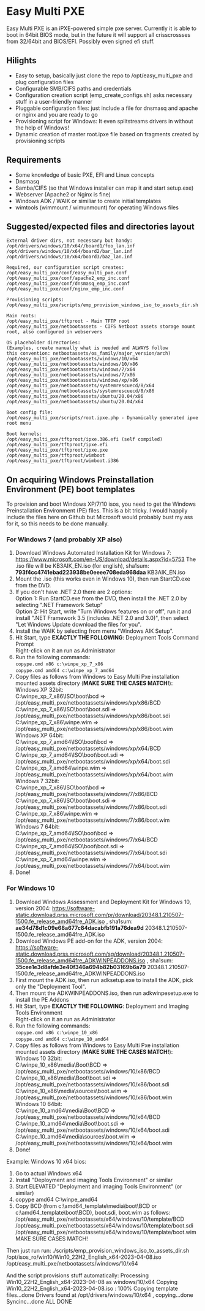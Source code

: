 # Easy Multi PXE

Easy Multi PXE is an iPXE-powered simple pxe server. Currently it is able to boot in 64bit BIOS mode, but in the future it will support all crisscrossses from 32/64bit and BIOS/EFI. Possibly even signed efi stuff.

## Hilights

* Easy to setup, basically just clone the repo to /opt/easy_multi_pxe and plug configuration files
* Configurable SMB/CIFS paths and credentials
* Configuration creation script (emp_create_configs.sh) asks necessary stuff in a user-friendly manner
* Pluggable configuration files: just include a file for dnsmasq and apache or nginx and you are ready to go
* Provisioning script for Windows: It even splitstreams drivers in without the help of Windows!
* Dynamic creation of master root.ipxe file based on fragments created by provisioning scripts

## Requirements

* Some knowledge of basic PXE, EFI and Linux concepts
* Dnsmasq
* Samba/CIFS (so that Windows installer can map it and start setup.exe)
* Webserver (Apache2 or Nginx is fine)
* Windows ADK / WAIK or similiar to create initial templates
* wimtools (wimmount / wimunmount) for operating Windows files

## Suggested/expected files and directories layout

```
External driver dirs, not necessary but handy:
/opt/drivers/windows/10/x64//board1/foo_lan.inf
/opt/drivers/windows/10/x64/board2/bar_lan.inf
/opt/drivers/windows/10/x64/board3/baz_lan.inf

Required, our configuration script creates:
/opt/easy_multi_pxe/conf/easy_multi_pxe.conf
/opt/easy_multi_pxe/conf/apache2_emp_inc.conf
/opt/easy_multi_pxe/conf/dnsmasq_emp_inc.conf
/opt/easy_multi_pxe/conf/nginx_emp_inc.conf

Provisioning scripts:
/opt/easy_multi_pxe/scripts/emp_provision_windows_iso_to_assets_dir.sh

Main roots:
/opt/easy_multi_pxe/tftproot - Main TFTP root
/opt/easy_multi_pxe/netbootassets - CIFS Netboot assets storage mount root, also configured in webservers

OS placeholder directories:
(Examples, create manually what is needed and ALWAYS follow
this convention: netbootassets/os_family/major_version/arch)
/opt/easy_multi_pxe/netbootassets/windows/10/x64
/opt/easy_multi_pxe/netbootassets/windows/10/x86
/opt/easy_multi_pxe/netbootassets/windows/7/x64
/opt/easy_multi_pxe/netbootassets/windows/7/x86
/opt/easy_multi_pxe/netbootassets/windows/xp/x86
/opt/easy_multi_pxe/netbootassets/systemrescuecd/8/x64
/opt/easy_multi_pxe/netbootassets/systemrescuecd/8/x86
/opt/easy_multi_pxe/netbootassets/ubuntu/20.04/x86
/opt/easy_multi_pxe/netbootassets/ubuntu/20.04/x64

Boot config file:
/opt/easy_multi_pxe/scripts/root.ipxe.php - Dynamically generated ipxe root menu

Boot kernels:
/opt/easy_multi_pxe/tftproot/ipxe.386.efi (self compiled)
/opt/easy_multi_pxe/tftproot/ipxe.efi
/opt/easy_multi_pxe/tftproot/ipxe.pxe
/opt/easy_multi_pxe/tftproot/wimboot
/opt/easy_multi_pxe/tftproot/wimboot.i386
```

## On acquiring Windows Preinstallation Environment (PE) boot templates
To provision and boot Windows XP/7/10 isos, you need to get the Windows Preinstallation Environment (PE) files. This is a bit tricky. I would happily include the files here on Github but Microsoft would probably bust my ass for it, so this needs to be done manually.

### For Windows 7 (and probably XP also)
1. Download Windows Automated Installation Kit for Windows 7: https://www.microsoft.com/en-US/download/details.aspx?id=5753
The .iso file will be KB3AIK_EN.iso (for english), sha1sum:  
**793f4cc4741ebad223938be0eeee708eda968daa**  KB3AIK_EN.iso
2. Mount the .iso (this works even in Windows 10), then run StartCD.exe from the DVD.
3. If you don't have .NET 2.0 there are 2 options:  
Option 1: Run StartCD.exe from the DVD, then install the .NET 2.0 by selecting ".NET Framework Setup"  
Option 2: Hit Start, write "Turn Windows features on or off", run it and install ".NET Framework 3.5 (includes .NET 2.0 and 3.0)", then select "Let Windows Update download the files for you".
4. Install the WAIK by selecting from menu "Windows AIK Setup".
5. Hit Start, type **EXACTLY THE FOLLOWING**: Deployment Tools Command Prompt  
Right-click on it an run as Administrator
6. Run the following commands:  
```copype.cmd x86 c:\winpe_xp_7_x86```  
```copype.cmd amd64 c:\winpe_xp_7_amd64```
7. Copy files as follows from Windows to Easy Multi Pxe installation mounted assets directory (**MAKE SURE THE CASES MATCH!**):  
Windows XP 32bit:  
C:\winpe_xp_7_x86\ISO\boot\bcd => /opt/easy_multi_pxe/netbootassets/windows/xp/x86/BCD  
C:\winpe_xp_7_x86\ISO\boot\boot.sdi => /opt/easy_multi_pxe/netbootassets/windows/xp/x86/boot.sdi  
C:\winpe_xp_7_x86\winpe.wim => /opt/easy_multi_pxe/netbootassets/windows/xp/x86/boot.wim  
Windows XP 64bit:  
C:\winpe_xp_7_amd64\ISO\boot\bcd => /opt/easy_multi_pxe/netbootassets/windows/xp/x64/BCD  
C:\winpe_xp_7_amd64\ISO\boot\boot.sdi => /opt/easy_multi_pxe/netbootassets/windows/xp/x64/boot.sdi  
C:\winpe_xp_7_amd64\winpe.wim => /opt/easy_multi_pxe/netbootassets/windows/xp/x64/boot.wim  
Windows 7 32bit:  
C:\winpe_xp_7_x86\ISO\boot\bcd => /opt/easy_multi_pxe/netbootassets/windows/7/x86/BCD  
C:\winpe_xp_7_x86\ISO\boot\boot.sdi => /opt/easy_multi_pxe/netbootassets/windows/7/x86/boot.sdi  
C:\winpe_xp_7_x86\winpe.wim => /opt/easy_multi_pxe/netbootassets/windows/7/x86/boot.wim  
Windows 7 64bit:  
C:\winpe_xp_7_amd64\ISO\boot\bcd => /opt/easy_multi_pxe/netbootassets/windows/7/x64/BCD  
C:\winpe_xp_7_amd64\ISO\boot\boot.sdi => /opt/easy_multi_pxe/netbootassets/windows/7/x64/boot.sdi  
C:\winpe_xp_7_amd64\winpe.wim => /opt/easy_multi_pxe/netbootassets/windows/7/x64/boot.wim  
8. Done!

### For Windows 10
1. Download Windows Assessment and Deployment Kit for Windows 10, version 2004: https://software-static.download.prss.microsoft.com/pr/download/20348.1.210507-1500.fe_release_amd64fre_ADK.iso , sha1sum:  
**ae34d78d1c09e68a677c84dacabfb191a76dea9d**  20348.1.210507-1500.fe_release_amd64fre_ADK.iso
2. Download Windows PE add-on for the ADK, version 2004: https://software-static.download.prss.microsoft.com/sg/download/20348.1.210507-1500.fe_release_amd64fre_ADKWINPEADDONS.iso , sha1sum:  
**35cee1e3d8afde3e40f346a694b82b03169b6a79**  20348.1.210507-1500.fe_release_amd64fre_ADKWINPEADDONS.iso
3. First mount the ADK.iso, then run adksetup.exe to install the ADK, pick only the "Deployment Tool".
4. Then mount the ADKWINPEADDONS.iso, then run adkwinpesetup.exe to install the PE Addons
5. Hit Start, type **EXACTLY THE FOLLOWING**: Deployment and Imaging Tools Environment  
Right-click on it an run as Administrator
6. Run the following commands:  
```copype.cmd x86 c:\winpe_10_x86```  
```copype.cmd amd64 c:\winpe_10_amd64```
7. Copy files as follows from Windows to Easy Multi Pxe installation mounted assets directory (**MAKE SURE THE CASES MATCH!**):  
Windows 10 32bit:  
C:\winpe_10_x86\media\Boot\BCD => /opt/easy_multi_pxe/netbootassets/windows/10/x86/BCD  
C:\winpe_10_x86\media\Boot\boot.sdi => /opt/easy_multi_pxe/netbootassets/windows/10/x86/boot.sdi  
C:\winpe_10_x86\media\sources\boot.wim => /opt/easy_multi_pxe/netbootassets/windows/10/x86/boot.wim  
Windows 10 64bit:  
C:\winpe_10_amd64\media\Boot\BCD => /opt/easy_multi_pxe/netbootassets/windows/10/x64/BCD  
C:\winpe_10_amd64\media\Boot\boot.sdi => /opt/easy_multi_pxe/netbootassets/windows/10/x64/boot.sdi  
C:\winpe_10_amd64\media\sources\boot.wim => /opt/easy_multi_pxe/netbootassets/windows/10/x64/boot.wim  
8. Done!

Example: Windows 10 x64 bios:
1. Go to actual Windows x64
2. Install "Deployment and imaging Tools Environment" or similar
3. Start ELEVATED "Deployment and imaging Tools Environment" (or similar)
4. copype amd64 C:\winpe_amd64
5. Copy BCD (from c:\amd64_template\media\boot\BCD or c:\amd64_template\boot\BCD), boot.sdi, boot.wim as follows:
/opt/easy_multi_pxe/netbootassets/x64/windows/10/template/BCD
/opt/easy_multi_pxe/netbootassets/x64/windows/10/template/boot.sdi
/opt/easy_multi_pxe/netbootassets/x64/windows/10/template/boot.wim
MAKE SURE CASES MATCH!


Then just run run:
./scripts/emp_provision_windows_iso_to_assets_dir.sh /opt/isos_ro/win10/Win10_22H2_English_x64-2023-04-08.iso /opt/easy_multi_pxe/netbootassets/windows/10/x64

And the script provisions stuff automatically:
Processing Win10_22H2_English_x64-2023-04-08 as windows/10/x64
Copying Win10_22H2_English_x64-2023-04-08.iso : 100%
Copying template files...done
Drivers found at /opt/drivers/windows/10/x64 , copying...done
Syncinc...done
ALL DONE

